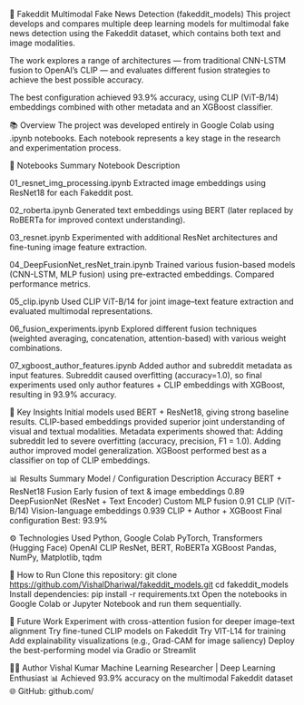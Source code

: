 📰 Fakeddit Multimodal Fake News Detection (fakeddit_models)
This project develops and compares multiple deep learning models for multimodal fake news detection using the Fakeddit dataset, which contains both text and image modalities.

The work explores a range of architectures — from traditional CNN-LSTM fusion to OpenAI’s CLIP — and evaluates different fusion strategies to achieve the best possible accuracy.

The best configuration achieved 93.9% accuracy, using CLIP (ViT-B/14) embeddings combined with other metadata and an XGBoost classifier.

📚 Overview
The project was developed entirely in Google Colab using .ipynb notebooks.
Each notebook represents a key stage in the research and experimentation process.

📂 Notebooks Summary
Notebook	Description

01_resnet_img_processing.ipynb	Extracted image embeddings using ResNet18 for each Fakeddit post.

02_roberta.ipynb	Generated text embeddings using BERT (later replaced by RoBERTa for improved context understanding).

03_resnet.ipynb	Experimented with additional ResNet architectures and fine-tuning image feature extraction.

04_DeepFusionNet_resNet_train.ipynb	Trained various fusion-based models (CNN-LSTM, MLP fusion) using pre-extracted embeddings. Compared performance metrics.

05_clip.ipynb	Used CLIP ViT-B/14 for joint image–text feature extraction and evaluated multimodal representations.

06_fusion_experiments.ipynb	Explored different fusion techniques (weighted averaging, concatenation, attention-based) with various weight combinations.

07_xgboost_author_features.ipynb	Added author and subreddit metadata as input features. Subreddit caused overfitting (accuracy=1.0), so final experiments used only author features + CLIP embeddings with XGBoost, resulting in 93.9% accuracy.

🧠 Key Insights
Initial models used BERT + ResNet18, giving strong baseline results.
CLIP-based embeddings provided superior joint understanding of visual and textual modalities.
Metadata experiments showed that:
Adding subreddit led to severe overfitting (accuracy, precision, F1 = 1.0).
Adding author improved model generalization.
XGBoost performed best as a classifier on top of CLIP embeddings.

📊 Results Summary
Model / Configuration	Description	Accuracy
BERT + ResNet18 Fusion	Early fusion of text & image embeddings	0.89
DeepFusionNet (ResNet + Text Encoder)	Custom MLP fusion	0.91
CLIP (ViT-B/14)	Vision-language embeddings	0.939
CLIP + Author + XGBoost	Final configuration	Best: 93.9%

⚙️ Technologies Used
Python, Google Colab
PyTorch, Transformers (Hugging Face)
OpenAI CLIP
ResNet, BERT, RoBERTa
XGBoost
Pandas, NumPy, Matplotlib, tqdm

🚀 How to Run
Clone this repository:
git clone https://github.com/VishalDhariwal/fakeddit_models.git
cd fakeddit_models
Install dependencies:
pip install -r requirements.txt
Open the notebooks in Google Colab or Jupyter Notebook and run them sequentially.

🧩 Future Work
Experiment with cross-attention fusion for deeper image–text alignment
Try fine-tuned CLIP models on Fakeddit
Try VIT-L14 for training
Add explainability visualizations (e.g., Grad-CAM for image saliency)
Deploy the best-performing model via Gradio or Streamlit

👨‍💻 Author
Vishal Kumar
Machine Learning Researcher | Deep Learning Enthusiast
📊 Achieved 93.9% accuracy on the multimodal Fakeddit dataset
🌐 GitHub: github.com/<your-username>
